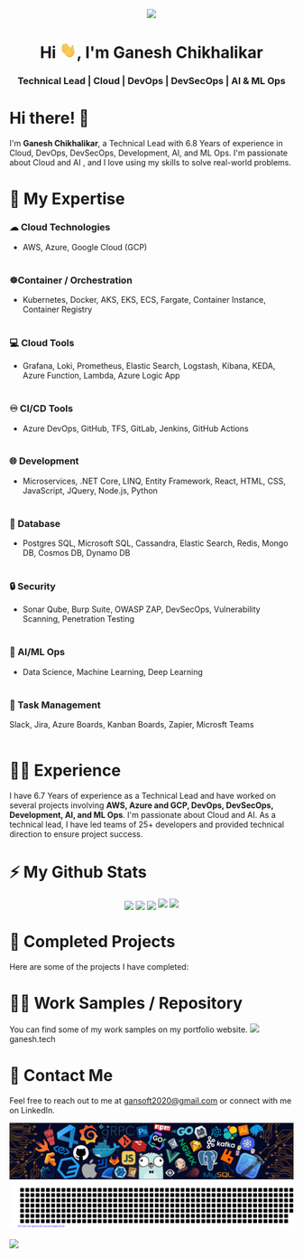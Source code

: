 
<p align="center">
  <img src="https://github.com/thompsonemerson/thompsonemerson/raw/master/cover-thompson.png" height="200"/>
</p>

<h1 align="center">Hi <img src="https://raw.githubusercontent.com/ABSphreak/ABSphreak/master/gifs/Hi.gif" width="30px">, I'm Ganesh Chikhalikar</h1>
<h3 align="center">Technical Lead | Cloud | DevOps | DevSecOps | AI & ML Ops</h3>
<h1></h1>

# Hi there! 👋

 I'm **Ganesh Chikhalikar**, a Technical Lead with 6.8 Years of experience in Cloud, DevOps, DevSecOps, Development, AI, and ML Ops. I'm passionate about Cloud and AI , and I love using my skills to solve real-world problems.

# 🚀 My Expertise


### ☁ Cloud Technologies 
- AWS, Azure, Google Cloud (GCP)
<br /> <br />

### ☸Container / Orchestration 
- Kubernetes, Docker, AKS, EKS, ECS, Fargate, Container Instance, Container Registry 
<br /> <br />

### 💻 Cloud Tools 
- Grafana, Loki, Prometheus, Elastic Search, Logstash, Kibana, KEDA, Azure Function, Lambda, Azure Logic App 
<br /> <br />

### ♾ CI/CD Tools 
- Azure DevOps, GitHub, TFS, GitLab, Jenkins, GitHub Actions 
<br /> <br />

### 🌐 Development 
 - Microservices, .NET Core, LINQ, Entity Framework, React, HTML, CSS, JavaScript, JQuery, Node.js, Python 
<br /> <br />

### 🧊 Database 
- Postgres SQL, Microsoft SQL, Cassandra, Elastic Search, Redis, Mongo DB, Cosmos DB, Dynamo DB
<br /> <br />

### 🔒 Security 
- Sonar Qube, Burp Suite, OWASP ZAP, DevSecOps, Vulnerability Scanning, Penetration Testing
<br /> <br />

### 🤖 AI/ML Ops 
- Data Science, Machine Learning, Deep Learning
<br /> <br />

### 📅 Task Management
Slack, Jira, Azure Boards, Kanban Boards, Zapier, Microsft Teams
<br /> <br />

# 👨‍💻 Experience
I have 6.7 Years of experience as a Technical Lead and have worked on several projects involving **AWS, Azure and GCP, DevOps, DevSecOps, Development, AI, and ML Ops**. I'm passionate about Cloud and AI. As a technical lead, I have led teams of  25+ developers and provided technical direction to ensure project success.


# ⚡️ My Github Stats
<p align="center">
<img align="center" src="https://github-readme-stats.vercel.app/api/top-langs/?username=gansoft&layout=compact&bg_color=0,73FA79,73FDFF,7A81FF&theme=graywhite&langs_count=10&exclude_repo=kasweb">
<img align="center" src="https://github-readme-stats.vercel.app/api?username=gansoft&count_private=true&show_icons=trueline_height=21&bg_color=0,EC6C6C,FFD479,FFFC79,73FA79&theme=graywhite">	
<img align="center" src="https://github-readme-streak-stats.herokuapp.com/?user=gansoft&theme=dracula">
<img src="https://metrics.lecoq.io/gansoft?template=classic&achievements=1&achievements.threshold=C&achievements.secrets=true&achievements.display=compact&achievements.limit=0&config.timezone=Asia%2FDhaka">	
<img src="https://github-profile-trophy.vercel.app/?username=gansoft&theme=onedark&title=MultiLanguage,Stars,Commit,Followers,Repo,PR">
</p>

# 🔨 Completed Projects
Here are some of the projects I have completed:




# 👨‍💼 Work Samples / Repository
You can find some of my work samples on my portfolio website.
![](ganesh.tech) ganesh.tech


# 📧 Contact Me
Feel free to reach out to me at gansoft2020@gmail.com or connect with me on LinkedIn.




 <p align="center">
  <img src="https://raw.githubusercontent.com/KevinPatel04/KevinPatel04/master/header.png">
  <img src="https://raw.githubusercontent.com/gansoft/gansoft/4a18e413c4df66de8e20cb7fbb88b749e09d5ff8/gitartwork.svg">
  </p>
  
  ![](https://komarev.com/ghpvc/?username=gansoft&color=ff69b4&label=🍨_Nice_To_Meet_U!_You+are+my+visitor+No.)

